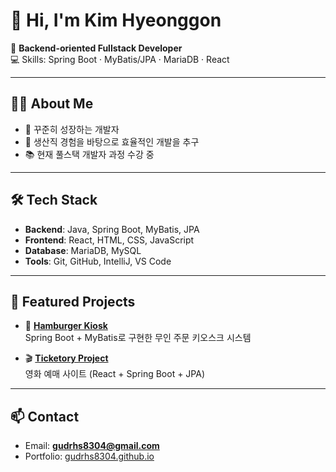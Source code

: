 # 👋 Hi, I'm Kim Hyeonggon

🚀 **Backend-oriented Fullstack Developer**  
💻 Skills: Spring Boot · MyBatis/JPA · MariaDB · React  

---

## 🧑‍💻 About Me
- 🌱 꾸준히 성장하는 개발자
- 🔧 생산직 경험을 바탕으로 효율적인 개발을 추구
- 📚 현재 풀스택 개발자 과정 수강 중  

---

## 🛠 Tech Stack
- **Backend**: Java, Spring Boot, MyBatis, JPA  
- **Frontend**: React, HTML, CSS, JavaScript  
- **Database**: MariaDB, MySQL  
- **Tools**: Git, GitHub, IntelliJ, VS Code  

---

## 📌 Featured Projects
- 🍔 **[Hamburger Kiosk](https://github.com/gudrhs8304/hamburger-kiosk)**  
  Spring Boot + MyBatis로 구현한 무인 주문 키오스크 시스템  

- 🎬 **[Ticketory Project](https://github.com/gudrhs8304/ticketory_project)**  
  영화 예매 사이트 (React + Spring Boot + JPA)  

---

## 📫 Contact
- Email: **gudrhs8304@gmail.com**  
- Portfolio: [gudrhs8304.github.io](https://gudrhs8304.github.io)
